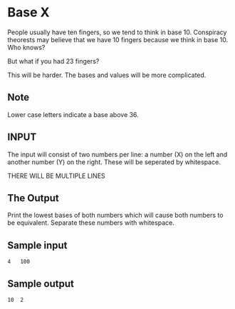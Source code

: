<!-- RATING: Hard -->
<!-- NAME: Base X -->
<!-- GENERATOR: generate.py -->
# Base X

People usually have ten fingers, so we tend to think in base 10. Conspiracy theorests may believe that we have 10 fingers because we think in base 10. Who knows?

But what if you had 23 fingers?

This will be harder. The bases and values will be more complicated.

## Note
Lower case letters indicate a base above 36.

## INPUT
The input will consist of two numbers per line: a number (X) on the left and another number (Y) on the right. These will be seperated by whitespace.

THERE WILL BE MULTIPLE LINES

## The Output
Print the lowest bases of both numbers which will cause both numbers to be equivalent. Separate these numbers with whitespace.

## Sample input
	4	100

## Sample output
	10	2

